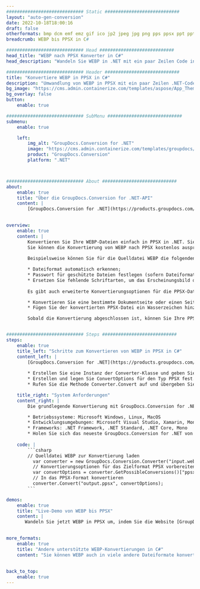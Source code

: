 ```yaml
---
############################# Static ############################
layout: "auto-gen-conversion"
date: 2022-10-18T18:00:16
draft: false
otherformats: bmp dcm emf emz gif ico jp2 jpeg jpg png pps ppsx ppt pptx psb psd svg svgz tga tif tiff webp wmf wmz
breadcrumb: WEBP bis PPSX in C#

############################# Head ############################
head_title: "WEBP nach PPSX Konverter in C#"
head_description: "Wandeln Sie WEBP in .NET mit ein paar Zeilen Code in PPSX um. Verwenden Sie die GroupDocs Document Conversion API, um über 160 Dateiformate zu konvertieren."

############################# Header ############################
title: "Konvertiere WEBP in PPSX in C#"
description: "Umwandlung von WEBP in PPSX mit ein paar Zeilen .NET-Code"
bg_image: "https://cms.admin.containerize.com/templates/aspose/App_Themes/V3/images/bg/header1.png"
bg_overlay: false
button:
    enable: true

############################# SubMenu ############################
submenu:
    enable: true

    left:
        img_alt: "GroupDocs.Conversion for .NET"
        image: "https://cms.admin.containerize.com/templates/groupdocs/images/product-logos/90x90-noborder/groupdocs-conversion-net.png"
        product: "GroupDocs.Conversion"
        platform: ".NET"



############################# About ############################
about:
    enable: true
    title: "Über die GroupDocs.Conversion for .NET-API"
    content: |
        [GroupDocs.Conversion for .NET](https://products.groupdocs.com/conversion/net/) kann verwendet werden, um Microsoft Word, Excel, PowerPoint, PDF, Visio und andere Formate zu konvertieren. GroupDocs.Conversion ist eine eigenständige API, die sich für Backend- und interne Systeme eignet, bei denen eine hohe Leistung erforderlich ist. Es ist unabhängig von Software wie Microsoft oder Open Office.
    

overview:
    enable: true
    content: |
        Konvertieren Sie Ihre WEBP-Dateien einfach in PPSX in .NET. Sie können nur ein paar C#-Codezeilen auf jeder Plattform Ihrer Wahl verwenden, z. B. Windows, Linux, macOS.
        Sie können die Konvertierung von WEBP nach PPSX kostenlos ausprobieren und die Qualität der Konvertierungsergebnisse bewerten. Neben einfachen Dateikonvertierungsszenarien können Sie erweiterte Optionen zum Laden der Quelldatei WEBP und zum Speichern des Ausgabeergebnisses PPSX ausprobieren. 
        
        Beispielsweise können Sie für die Quelldatei WEBP die folgenden Ladeoptionen verwenden:

        * Dateiformat automatisch erkennen;
        * Passwort für geschützte Dateien festlegen (sofern Dateiformat dies unterstützt);
        * Ersetzen Sie fehlende Schriftarten, um das Erscheinungsbild des Dokuments beizubehalten.
        
        Es gibt auch erweiterte Konvertierungsoptionen für die PPSX-Datei:

        * Konvertieren Sie eine bestimmte Dokumentseite oder einen Seitenbereich;
        * Fügen Sie der konvertierten PPSX-Datei ein Wasserzeichen hinzu und vieles mehr.

        Sobald die Konvertierung abgeschlossen ist, können Sie Ihre PPSX-Datei im lokalen Dateipfad oder auf einem Speicher von Drittanbietern wie FTP, Amazon S3, Google Drive, Dropbox usw. speichern. Bitte beachten Sie, dass Sie WEBP in PPSX muss keine zusätzliche Software installiert werden - wie MS Office, Open Office, Adobe Acrobat Reader etc.


############################# Steps ############################
steps:
    enable: true
    title_left: "Schritte zum Konvertieren von WEBP in PPSX in C#"
    content_left: |
        [GroupDocs.Conversion for .NET](https://products.groupdocs.com/conversion/net/) erleichtert Entwicklern das Konvertieren einer WEBP-Datei in PPSX mit wenigen Codezeilen.
        
        * Erstellen Sie eine Instanz der Converter-Klasse und geben Sie die Datei WEBP mit dem vollständigen Pfad an
        * Erstellen und legen Sie ConvertOptions für den Typ PPSX fest.
        * Rufen Sie die Methode Converter.Convert auf und übergeben Sie den vollständigen Pfad und das Format (PPSX) als Parameter

    title_right: "System Anforderungen"
    content_right: |
        Die grundlegende Konvertierung mit GroupDocs.Conversion for .NET kann in nur wenigen einfachen Schritten durchgeführt werden. Unsere APIs werden auf allen wichtigen Plattformen und Betriebssystemen unterstützt. Stellen Sie vor dem Ausführen des folgenden Codes sicher, dass die folgenden Voraussetzungen auf Ihrem System installiert sind.

        * Betriebssysteme: Microsoft Windows, Linux, MacOS
        * Entwicklungsumgebungen: Microsoft Visual Studio, Xamarin, MonoDevelop
        * Frameworks: .NET Framework, .NET Standard, .NET Core, Mono
        * Holen Sie sich das neueste GroupDocs.Conversion for .NET von [Nuget](https://www.nuget.org/packages/groupdocs.conversion)
         
    code: |
        ```csharp    
        // Quelldatei WEBP zur Konvertierung laden
          var converter = new GroupDocs.Conversion.Converter("input.webp");
          // Konvertierungsoptionen für das Zielformat PPSX vorbereiten
          var convertOptions = converter.GetPossibleConversions()["ppsx"].ConvertOptions;
          // In das PPSX-Format konvertieren
          converter.Convert("output.ppsx", convertOptions);
        ```

demos:
    enable: true
    title: "Live-Demo von WEBP bis PPSX"
    content: |
       Wandeln Sie jetzt WEBP in PPSX um, indem Sie die Website [GroupDocs.Conversion App](https://products.groupdocs.app/conversion/family) besuchen. Die Online-Demo hat die folgenden Vorteile
          

more_formats:
    enable: true
    title: "Andere unterstützte WEBP-Konvertierungen in C#"
    content: "Sie können WEBP auch in viele andere Dateiformate konvertieren. Bitte sehen Sie sich die Liste unten an."
       
       
back_to_top:
    enable: true
---
```

